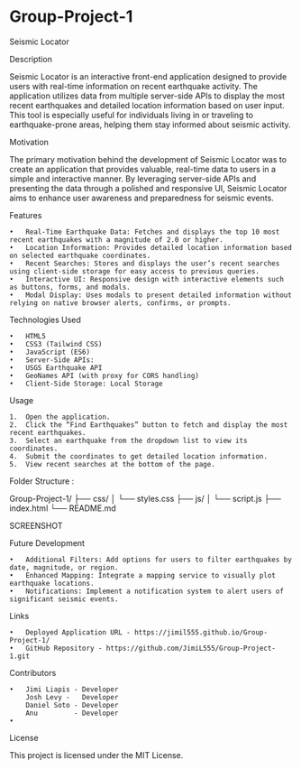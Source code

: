 # Group-Project-1

Seismic Locator

Description

Seismic Locator is an interactive front-end application designed to provide users with real-time information on recent earthquake activity. The application utilizes data from multiple server-side APIs to display the most recent earthquakes and detailed location information based on user input. This tool is especially useful for individuals living in or traveling to earthquake-prone areas, helping them stay informed about seismic activity.

Motivation

The primary motivation behind the development of Seismic Locator was to create an application that provides valuable, real-time data to users in a simple and interactive manner. By leveraging server-side APIs and presenting the data through a polished and responsive UI, Seismic Locator aims to enhance user awareness and preparedness for seismic events.

Features

	•	Real-Time Earthquake Data: Fetches and displays the top 10 most recent earthquakes with a magnitude of 2.0 or higher.
	•	Location Information: Provides detailed location information based on selected earthquake coordinates.
	•	Recent Searches: Stores and displays the user’s recent searches using client-side storage for easy access to previous queries.
	•	Interactive UI: Responsive design with interactive elements such as buttons, forms, and modals.
	•	Modal Display: Uses modals to present detailed information without relying on native browser alerts, confirms, or prompts.

Technologies Used

	•	HTML5
	•	CSS3 (Tailwind CSS)
	•	JavaScript (ES6)
	•	Server-Side APIs:
	•	USGS Earthquake API
	•	GeoNames API (with proxy for CORS handling)
	•	Client-Side Storage: Local Storage

Usage

	1.	Open the application.
	2.	Click the “Find Earthquakes” button to fetch and display the most recent earthquakes.
	3.	Select an earthquake from the dropdown list to view its coordinates.
	4.	Submit the coordinates to get detailed location information.
	5.	View recent searches at the bottom of the page.

Folder Structure :

Group-Project-1/
├── css/
│   └── styles.css
├── js/
│   └── script.js
├── index.html
└── README.md

SCREENSHOT

Future Development

	•	Additional Filters: Add options for users to filter earthquakes by date, magnitude, or region.
	•	Enhanced Mapping: Integrate a mapping service to visually plot earthquake locations.
	•	Notifications: Implement a notification system to alert users of significant seismic events.

Links

	•	Deployed Application URL - https://jimil555.github.io/Group-Project-1/
	•	GitHub Repository - https://github.com/JimiL555/Group-Project-1.git

Contributors

	•	Jimi Liapis - Developer
        Josh Levy -   Developer
        Daniel Soto - Developer
        Anu         - Developer
	•	

License

This project is licensed under the MIT License.